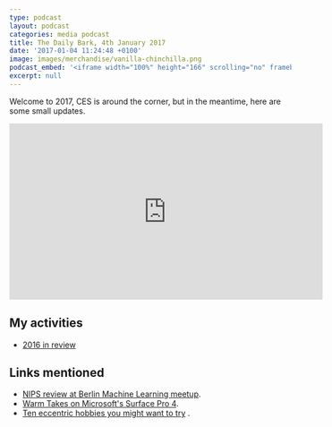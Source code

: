 ```yaml
---
type: podcast
layout: podcast
categories: media podcast
title: The Daily Bark, 4th January 2017
date: '2017-01-04 11:24:48 +0100'
image: images/merchandise/vanilla-chinchilla.png
podcast_embed: '<iframe width="100%" height="166" scrolling="no" frameborder="no" src="https://w.soundcloud.com/player/?url=https%3A//api.soundcloud.com/tracks/300861032&amp;color=ff5500&amp;auto_play=false&amp;hide_related=false&amp;show_comments=true&amp;show_user=true&amp;show_reposts=false"></iframe>'
excerpt: null
---
```


Welcome to 2017, CES is around the corner, but in the meantime, here are some small updates.

<iframe width="560" height="315" src="https://www.youtube.com/embed/RckygbegGe0" frameborder="0" allowfullscreen="">
</iframe>

## My activities

- [2016 in review](/2016-in-review)

## Links mentioned

- [NIPS review at Berlin Machine Learning meetup](https://www.meetup.com/berlin-machine-learning/events/234989377/).
- [Warm Takes on Microsoft's Surface Pro 4](https://medium.com/@searls/warm-takes-on-microsofts-surface-pro-4-580f77634d2c#.6orebrov1).
- [Ten eccentric hobbies you might want to try](https://www.bbc.co.uk/programmes/articles/1dSmWZvwZzKdnhHZyjwNQdn/ten-eccentric-hobbies-you-might-want-to-try) .
